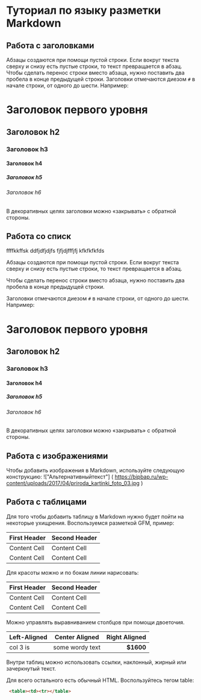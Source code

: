 # Туториал по языку разметки Markdown

## Работа с заголовками
Абзацы создаются при помощи пустой строки. Если вокруг текста сверху и снизу есть пустые строки, то текст превращается в абзац.
Чтобы сделать перенос строки вместо абзаца, нужно поставить два пробела в конце предыдущей строки.
Заголовки отмечаются диезом `#` в начале строки, от одного до шести. Например: 
# Заголовок первого уровня # 
## Заголовок h2 
### Заголовок h3 
#### Заголовок h4
##### Заголовок h5 
###### Заголовок h6
В декоративных целях заголовки можно «закрывать» с обратной стороны. 

## Работа со списк
ffffkkffsk
ddfjdfjdjfs
fjfjdjfffjfj
kfkfkfkfds

Абзацы создаются при помощи пустой строки. Если вокруг текста сверху и снизу есть пустые строки, то текст превращается в абзац.

Чтобы сделать перенос строки вместо абзаца, нужно поставить два пробела в конце предыдущей строки.

Заголовки отмечаются диезом `#` в начале строки, от одного до шести. Например: 
# Заголовок первого уровня # 
## Заголовок h2 
### Заголовок h3 
#### Заголовок h4
##### Заголовок h5 
###### Заголовок h6

В декоративных целях заголовки можно «закрывать» с обратной стороны. 

## Работа с изображениями
 
 Чтобы добавить изображения в Markdown, используйте следующую конструкцию:
 !["Альтернативныйтекст"] ( https://bipbap.ru/wp-content/uploads/2017/04/priroda_kartinki_foto_03.jpg )

## Работа с таблицами


Для того чтобы добавить таблицу в Markdown нужно будет пойти на некоторые ухищрения. Воспользуемся разметкой GFM, пример:

First Header  | Second Header 
------------- | -------------
Content Cell  | Content Cell 
Content Cell  | Content Cell 
Для красоты можно и по бокам линии нарисовать:

| First Header  | Second Header | 
| ------------- | ------------- |
| Content Cell  | Content Cell  | 
| Content Cell  | Content Cell  | 

Можно управлять выравниванием столбцов при помощи двоеточия.

| Left-Aligned  | Center Aligned  | Right Aligned | 
|:------------- |:-----------:|-------------:|
| col 3 is      | some wordy text |     **$1600** | | col 2 is      | centered        |         $12   | | zebra stripes | are neat        |        ~~$1~~ | 


Внутри таблиц можно использовать ссылки, наклонный, жирный или зачеркнутый текст.


Для всего остального есть обычный HTML. Воспользуйтесь тегом table:
```HTML
 <table><td><tr></table>
```